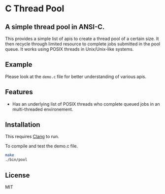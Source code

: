 # C Thread Pool
## A simple thread pool in ANSI-C.

This provides a simple list of apis to create a thread pool of a certain size. It then recycle through limited resource to complete jobs submitted in the pool queue. It works using POSIX threads in Unix/Unix-like systems.

## Example
Please look at the ```demo.c``` file for better understanding of various apis.

## Features

- Has an underlying list of POSIX threads who complete queued jobs in an multi-threaded environement.

## Installation

This requires [Clang](https://clang.llvm.org/) to run.

To compile and test the demo.c file.

```sh
make
./bin/pool
```

## License

MIT

